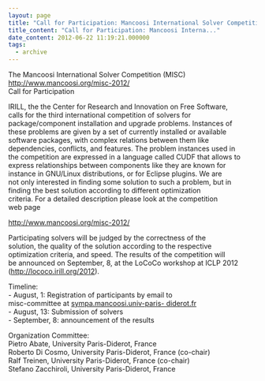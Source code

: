 ```yaml
---
layout: page
title: "Call for Participation: Mancoosi International Solver Competition"
title_content: "Call for Participation: Mancoosi Interna..."
date_content: 2012-06-22 11:19:21.000000
tags:
  - archive
---
```

The Mancoosi International Solver Competition (MISC)  
<http://www.mancoosi.org/misc-2012/>  
Call for Participation  
  
  
IRILL, the the Center for Research and Innovation on Free Software,  
calls for the third international competition of solvers for  
package/component installation and upgrade problems. Instances of  
these problems are given by a set of currently installed or available  
software packages, with complex relations between them like  
dependencies, conflicts, and features. The problem instances used in  
the competition are expressed in a language called CUDF that allows to  
express relationships between components like they are known for  
instance in GNU/Linux distributions, or for Eclipse plugins. We are  
not only interested in finding some solution to such a problem, but in  
finding the best solution according to different optimization  
criteria. For a detailed description please look at the competition  
web page  
  
<http://www.mancoosi.org/misc-2012/>  
  
Participating solvers will be judged by the correctness of the  
solution, the quality of the solution according to the respective  
optimization criteria, and speed. The results of the competition will  
be announced on September, 8, at the LoCoCo workshop at ICLP 2012  
(<http://lococo.irill.org/2012>).  
  
  
Timeline:  
\- August, 1: Registration of participants by email to  
misc-committee at [sympa.mancoosi.univ-paris-
diderot.fr](http://sympa.mancoosi.univ-paris-diderot.fr/)  
\- August, 13: Submission of solvers  
\- September, 8: announcement of the results  
  
  
Organization Committee:  
Pietro Abate, University Paris-Diderot, France  
Roberto Di Cosmo, University Paris-Diderot, France (co-chair)  
Ralf Treinen, University Paris-Diderot, France (co-chair)  
Stefano Zacchiroli, University Paris-Diderot, France

